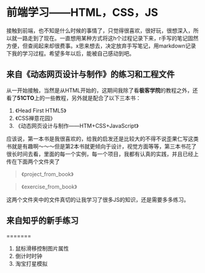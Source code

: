 # 前端学习——HTML，CSS，JS
接触到前端，也不知是什么时候的事情了，只觉得很喜欢，很好玩，很想深入，所以就一路走到了现在。一直想用某种方式将这h个过程记录下来，r手写的笔记固然方便，但查阅起来却很费事。x思来想去，决定放弃手写笔记，用markdown记录下我的学习过程。希望多年以后，能被自己感动到吧。

## 来自《动态网页设计与制作》的练习和工程文件
从一开始接触，当然是从HTML开始的，这期间我除了看**极客学院**的教程之外，还看了**51CTO**上的一些教程，另外就是配合了以下三本书：

1. 《Head First HTML5》 
2. 《CSS禅意花园》 
3. 《动态网页设计与制作——HTM+CSS+JavaScript》

应该说，第一本书是我很喜欢的，给我的启发还是比较大的不得不说歪果仁写这类书就是有趣啊～～～但是第2本书就更倾向于设计，视觉方面等等，第三本书花了很长时间去看，里面的每一个实例，每一个项目，我都有认真的实践，并且已经上传在下面两个文件夹了
 >《project_from_book》
 
 >《exercise_from_book》

这两个文件夹中的文件真切的让我学习了很多JS的知识，还是需要多多练习。

## 来自知乎的新手练习


=======
1. 鼠标滑移控制图片属性
2. 倒计时时钟
3. 淘宝打星模拟
